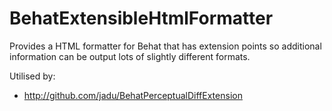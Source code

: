 BehatExtensibleHtmlFormatter
============================

Provides a HTML formatter for Behat that has extension points so additional information can be output lots of slightly different formats.

Utilised by:

* http://github.com/jadu/BehatPerceptualDiffExtension
